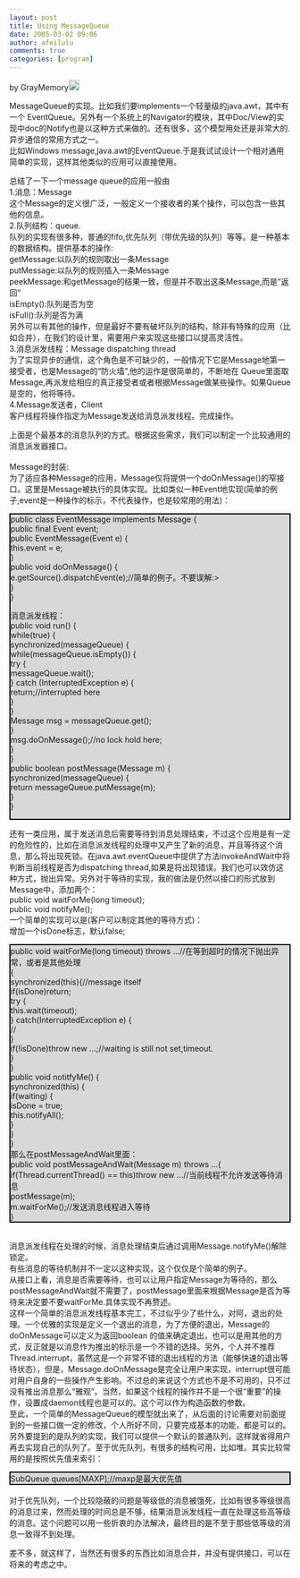```yaml
---
layout: post
title: Using MessageQueue
date: 2005-03-02 09:06
author: afeilulu
comments: true
categories: [program]
---
```

<div id="msgcns!4C815953D6B638F4!127" class="bvMsg"><p>        by GrayMemory<img height="19" src="http://spaces.msn.com/mmm2005-01-24_16.34/RTE/emoticons/smile_eyeroll.gif" width="19" /></p> <p>         MessageQueue的实现。比如我们要implements一个轻量级的java.awt，其中有一个 EventQueue。另外有一个系统上的Navigator的模块，其中Doc/View的实现中doc的Notify也是以这种方式来做的。还有很多，这个模型用处还是非常大的.异步通信的常用方式之一。
<br />         比如Windows message,java.awt的EventQueue.于是我试试设计一个相对通用简单的实现，这样其他类似的应用可以直接使用。</p> <p>         总结了一下一个message queue的应用一般由<br />         1.消息：Message<br />         这个Message的定义很广泛，一般定义一个接收者的某个操作，可以包含一些其他的信息。<br />         2.队列结构：queue.<br />         队列的实现有很多种，普通的fifo,优先队列（带优先级的队列）等等。是一种基本的数据结构。提供基本的操作:<br />getMessage:以队列的规则取出一条Message<br />putMessage:以队列的规则插入一条Message<br />peekMessage:和getMessage的结果一致，但是并不取出这条Message,而是“返回”<br />isEmpty():队列是否为空<br />isFull():队列是否为满<br />         另外可以有其他的操作，但是最好不要有破坏队列的结构，除非有特殊的应用（比如合并），在我们的设计里，需要用户来实现这些接口以提高灵活性。<br />         3.消息派发线程：Message dispatching thread<br />为了实现异步的通信，这个角色是不可缺少的，一般情况下它是Message地第一接受者，也是Message的“防火墙”,他的运作是很简单的，不断地在 Queue里面取Message,再派发给相应的真正接受者或者根据Message做某些操作。如果Queue是空的，他将等待。<br />         4.Message发送者，Client<br />         客户线程将操作指定为Message发送给消息派发线程。完成操作。</p> <p>         上面是个最基本的消息队列的方式。根据这些需求，我们可以制定一个比较通用的消息派发器接口。<br /><br />Message的封装:<br />         为了适应各种Message的应用，Message仅将提供一个doOnMessage()的窄接口。这里是Message被执行的具体实现。比如类似一种Event地实现(简单的例子,event是一种操作的标示，不代表操作，也是较常用的用法)：<br /></p> 
<div style="border:2px solid black;background-color:#D8D8D8;">public class EventMessage implements Message &#123;<br />    public final Event event;<br />    public EventMessage(Event e) &#123;<br />        this.event = e;<br />    &#125;<br />    public void doOnMessage() &#123;<br />        e.getSource().dispatchEvent(e);//简单的例子。不要误解:&gt;<br />    &#125;<br />&#125;  <p></p> <p>消息派发线程：<br />public void run() &#123;<br />    while(true) &#123;<br />        synchronized(messageQueue) &#123;<br />            while(messageQueue.isEmpty()) &#123;<br />                try &#123;<br />                    messageQueue.wait();<br />                &#125; catch (InterruptedException e) &#123;<br />                    return;//interrupted here<br />                &#125;<br />            &#125;<br />            Message msg = messageQueue.get();<br />        &#125;<br />        msg.doOnMessage();//no lock hold here;    <br />    &#125;<br />&#125;<br />public boolean postMessage(Message m) &#123;<br />    synchronized(messageQueue) &#123;<br />        return messageQueue.putMessage(m);<br />    &#125;        <br />&#125;</p></div> <p></p> <p>         还有一类应用，属于发送消息后需要等待到消息处理结束，不过这个应用是有一定的危险性的，比如在消息派发线程的处理中又产生了新的消息，并且等待这个消息，那么将出现死锁。在java.awt.eventQueue中提供了方法invokeAndWait中将判断当前线程是否为dispatching thread,如果是将出现错误。我们也可以效仿这种方式，抛出异常。另外对于等待的实现，我的做法是仍然以接口的形式放到Message中，添加两个：<br />public void waitForMe(long timeout);<br />public void notifyMe();<br />一个简单的实现可以是(客户可以制定其他的等待方式)：<br />增加一个isDone标志，默认false; </p> <div style="border:2px solid black;background-color:#D8D8D8;">public void waitForMe(long timeout) throws ...//在等到超时的情况下抛出异常，或者是其他处理<br />&#123;<br />    synchronized(this)&#123;//message itself<br />        if(isDone)return;<br />        try &#123;<br />            this.wait(timeout);<br />        &#125; catch(InterruptedException e) &#123;<br />            //<br />        &#125;<br />        if(!isDone)throw new ...;//waiting is still not set,timeout.        <br />    &#125;<br />&#125;<br />public void notitfyMe() &#123;<br />    synchronized(this) &#123;<br />        if(waiting) &#123;<br />            isDone = true;<br />            this.notifyAll();<br />        &#125;<br />    &#125;<br />&#125;<br />那么在postMessageAndWait里面：<br />public void postMessageAndWait(Message m) throws ...&#123;<br />    if(Thread.currentThread() == this)throw new ...//当前线程不允许发送等待消息<br />    postMessage(m);<br />    m.waitForMe();//发送消息线程进入等待<br />&#125;</div> <p><br />         消息派发线程在处理的时候，消息处理结束后通过调用Message.notifyMe()解除锁定。<br />         有些消息的等待机制并不一定以这种实现，这个仅仅是个简单的例子。<br />         从接口上看，消息是否需要等待，也可以让用户指定Message为等待的，那么postMessageAndWait就不需要了，postMessage里面来根据Message是否为等待来决定要不要waitForMe.具体实现不再赘述。<br />         这样一个简单的消息派发线程基本完工，不过似乎少了些什么，对阿，退出的处理。一个优雅的实现是定义一个退出的消息，为了方便的退出，Message的 doOnMessage可以定义为返回boolean 的值来确定退出，也可以是用其他的方式，反正就是以消息作为推出的标示是一个不错的选择。另外，个人并不推荐Thread.interrupt，虽然这是一个非常不错的退出线程的方法（能够快速的退出等待状态），但是，Message.doOnMessage是完全让用户来实现，interrupt很可能对用户自身的一些操作产生影响。不过总的来说这个方式也不是不可用的，只不过没有推出消息那么“雅观”。当然，如果这个线程的操作并不是一个很“重要”的操作，设置成daemon线程也是可以的。这个可以作为构造函数的参数。<br />         至此，一个简单的MessageQueue的模型就出来了，从后面的讨论需要对前面提到的一些接口做一定的修改，个人所好不同，只要完成基本的功能，都是可以的。另外要提到的是队列的实现，我们可以提供一个默认的普通队列，这样就省得用户再去实现自己的队列了。至于优先队列，有很多的结构可用，比如堆。其实比较常用的是按照优先值来索引：
        <br />
    <div style="border:2px solid black;background-color:#D8D8D8;">
                  SubQueue queues[MAXP];//maxp是最大优先值
    </div>
<br />         
对于优先队列，一个比较隐蔽的问题是等级低的消息被饿死，比如有很多等级很高的消息过来，然而处理的时间总是不够，结果消息派发线程一直在处理这些高等级的消息。这个问题可以用一些折衷的办法解决，最终目的是不至于那些低等级的消息一致得不到处理。 </p> <p></p> <p>         差不多，就这样了，当然还有很多的东西比如消息合并，并没有提供接口，可以在将来的考虑之中。</p></div>
